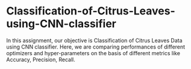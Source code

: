# Classification-of-Citrus-Leaves-using-CNN-classifier
In this assignment, our objective is Classification of Citrus Leaves Data using CNN classifier. Here, we are comparing performances of different optimizers and hyper-parameters on the basis of different metrics like Accuracy, Precision, Recall.
